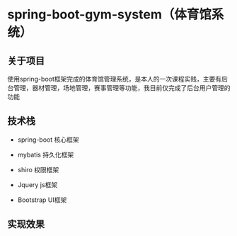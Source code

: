 # spring-boot-gym-system（体育馆系统）

## 关于项目
使用spring-boot框架完成的体育馆管理系统，是本人的一次课程实贱，主要有后台管理，器材管理，场地管理，赛事管理等功能，我目前仅完成了后台用户管理的功能

## 技术栈

* spring-boot 核心框架
* mybatis 持久化框架
* shiro  权限框架

* Jquery   js框架
* Bootstrap UI框架

## 实现效果

![]()

